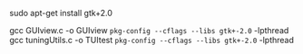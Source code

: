 sudo apt-get install gtk+2.0

gcc GUIview.c -o GUIview `pkg-config --cflags --libs gtk+-2.0` -lpthread
gcc tuningUtils.c -o TUItest `pkg-config --cflags --libs gtk+-2.0` -lpthread
